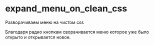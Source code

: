 # expand_menu_on_clean_css
Разворачиваем меню на чистом css

Благодаря радио кнопкам сворачивается меню которое уже было открыто и открывается новое.
